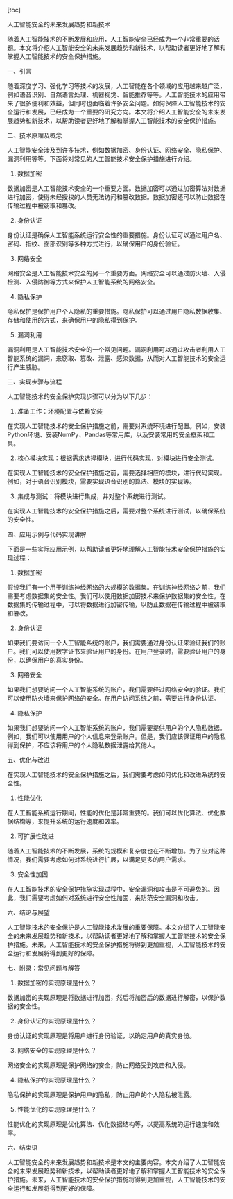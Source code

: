 
[toc]                    
                
                
人工智能安全的未来发展趋势和新技术

随着人工智能技术的不断发展和应用，人工智能安全已经成为一个非常重要的话题。本文将介绍人工智能安全的未来发展趋势和新技术，以帮助读者更好地了解和掌握人工智能技术的安全保护措施。

一、引言

随着深度学习、强化学习等技术的发展，人工智能在各个领域的应用越来越广泛，例如语音识别、自然语言处理、机器视觉、智能推荐等等。人工智能技术的应用带来了很多便利和效益，但同时也面临着许多安全问题。如何保障人工智能技术的安全运行和发展，已经成为一个重要的研究方向。本文将介绍人工智能安全的未来发展趋势和新技术，以帮助读者更好地了解和掌握人工智能技术的安全保护措施。

二、技术原理及概念

人工智能安全涉及到许多技术，例如数据加密、身份认证、网络安全、隐私保护、漏洞利用等等。下面将对常见的人工智能技术安全保护措施进行介绍。

1. 数据加密

数据加密是人工智能技术安全的一个重要方面。数据加密可以通过加密算法对数据进行加密，使得未经授权的人员无法访问和篡改数据。数据加密还可以防止数据在传输过程中被窃取和篡改。

2. 身份认证

身份认证是确保人工智能系统运行安全性的重要措施。身份认证可以通过用户名、密码、指纹、面部识别等多种方式进行，以确保用户的身份验证。

3. 网络安全

网络安全是人工智能技术安全的另一个重要方面。网络安全可以通过防火墙、入侵检测、入侵防御等方式来保护人工智能系统的网络安全。

4. 隐私保护

隐私保护是保护用户个人隐私的重要措施。隐私保护可以通过用户隐私数据收集、存储和使用的方式，来确保用户的隐私得到保护。

5. 漏洞利用

漏洞利用是人工智能技术安全的一个常见问题。漏洞利用可以通过攻击者利用人工智能系统的漏洞，来窃取、篡改、泄露、感染数据，从而对人工智能技术的安全运行产生威胁。

三、实现步骤与流程

人工智能技术的安全保护实现步骤可以分为以下几步：

1. 准备工作：环境配置与依赖安装

在实现人工智能技术的安全保护措施之前，需要对系统环境进行配置。例如，安装Python环境、安装NumPy、Pandas等常用库，以及安装常用的安全框架和工具。

2. 核心模块实现：根据需求选择模块，进行代码实现，对模块进行安全测试。

在实现人工智能技术的安全保护措施之前，需要选择相应的模块，进行代码实现。例如，对于语音识别模块，需要实现语音识别的算法、模块的实现等。

3. 集成与测试：将模块进行集成，并对整个系统进行测试。

在实现人工智能技术的安全保护措施之后，需要对整个系统进行测试，以确保系统的安全性。

四、应用示例与代码实现讲解

下面是一些实际应用示例，以帮助读者更好地理解人工智能技术安全保护措施的实现过程：

1. 数据加密

假设我们有一个用于训练神经网络的大规模的数据集。在训练神经网络之前，我们需要考虑数据集的安全性。我们可以使用数据加密技术来保护数据集的安全性。在数据集的传输过程中，可以将数据进行加密传输，以防止数据在传输过程中被窃取和篡改。

2. 身份认证

如果我们要访问一个人工智能系统的账户，我们需要通过身份认证来验证我们的账户。我们可以使用数字证书来验证用户的身份。在用户登录时，需要验证用户的身份，以确保用户的真实身份。

3. 网络安全

如果我们想要访问一个人工智能系统的账户，我们需要经过网络安全的验证。我们可以使用防火墙来保护网络的安全。在用户访问系统之前，需要进行身份认证。

4. 隐私保护

如果我们想要访问一个人工智能系统的账户，我们需要提供用户的个人隐私数据。例如，我们可以使用用户的个人信息来登录账户。但是，我们应该保证用户的隐私得到保护，不应该将用户的个人隐私数据泄露给其他人。

五、优化与改进

在实现人工智能技术的安全保护措施之后，我们需要考虑如何优化和改进系统的安全性。

1. 性能优化

在人工智能系统运行期间，性能的优化是非常重要的。我们可以优化算法、优化数据结构等，来提升系统的运行速度和效率。

2. 可扩展性改进

随着人工智能技术的不断发展，系统的规模和复杂度也在不断增加。为了应对这种情况，我们需要考虑如何对系统进行扩展，以满足更多的用户需求。

3. 安全性加固

在人工智能技术的安全保护措施实现过程中，安全漏洞和攻击是不可避免的。因此，我们需要考虑如何对系统进行安全性加固，来防范安全漏洞和攻击。

六、结论与展望

人工智能技术的安全保护是人工智能技术发展的重要保障。本文介绍了人工智能安全的未来发展趋势和新技术，以帮助读者更好地了解和掌握人工智能技术的安全保护措施。未来，人工智能技术的安全保护措施将得到更加重视，人工智能技术的安全运行和发展将得到更好的保障。

七、附录：常见问题与解答

1. 数据加密的实现原理是什么？

数据加密的实现原理是将数据进行加密，然后将加密后的数据进行解密，以保护数据的安全性。

2. 身份认证的实现原理是什么？

身份认证的实现原理是将用户进行身份验证，以确定用户的真实身份。

3. 网络安全的实现原理是什么？

网络安全的实现原理是保护网络的安全，防止网络受到攻击和入侵。

4. 隐私保护的实现原理是什么？

隐私保护的实现原理是保护用户的隐私，防止用户的个人隐私被泄露。

5. 性能优化的实现原理是什么？

性能优化的实现原理是优化算法、优化数据结构等，以提高系统的运行速度和效率。

六、结束语

人工智能安全的未来发展趋势和新技术是本文的主要内容。本文介绍了人工智能安全的未来发展趋势和新技术，以帮助读者更好地了解和掌握人工智能技术的安全保护措施。未来，人工智能技术的安全保护措施将得到更加重视，人工智能技术的安全运行和发展将得到更好的保障。

